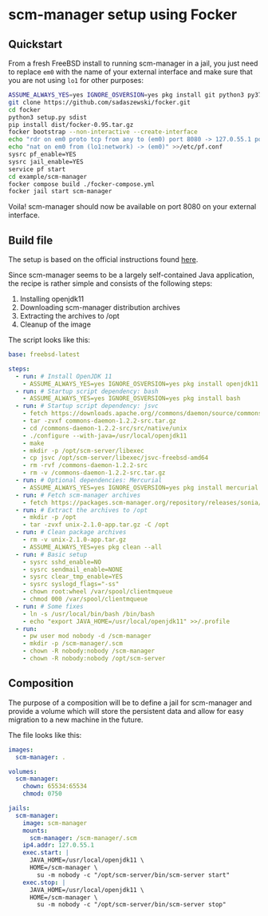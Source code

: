 # scm-manager setup using Focker

## Quickstart

From a fresh FreeBSD install to running scm-manager in a jail, you just need
to replace `em0` with the name of your external interface and make sure that
you are not using `lo1` for other purposes:

```bash
ASSUME_ALWAYS_YES=yes IGNORE_OSVERSION=yes pkg install git python3 py37-pip
git clone https://github.com/sadaszewski/focker.git
cd focker
python3 setup.py sdist
pip install dist/focker-0.95.tar.gz
focker bootstrap --non-interactive --create-interface
echo "rdr on em0 proto tcp from any to (em0) port 8080 -> 127.0.55.1 port 8080" >>/etc/pf.conf
echo "nat on em0 from (lo1:network) -> (em0)" >>/etc/pf.conf
sysrc pf_enable=YES
sysrc jail_enable=YES
service pf start
cd example/scm-manager
focker compose build ./focker-compose.yml
focker jail start scm-manager
```

Voila! scm-manager should now be available on port 8080 on your external
interface.

## Build file

The setup is based on the official instructions found
[here](https://www.scm-manager.org/docs/2.1.x/en/installation/unix/).

Since scm-manager seems to be a largely self-contained Java application,
the recipe is rather simple and consists of the following steps:

1. Installing openjdk11
2. Downloading scm-manager distribution archives
3. Extracting the archives to /opt
4. Cleanup of the image

The script looks like this:

```yaml
base: freebsd-latest

steps:
  - run: # Install OpenJDK 11
    - ASSUME_ALWAYS_YES=yes IGNORE_OSVERSION=yes pkg install openjdk11 ca_root_nss
  - run: # Startup script dependency: bash
    - ASSUME_ALWAYS_YES=yes IGNORE_OSVERSION=yes pkg install bash
  - run: # Startup script dependency: jsvc
    - fetch https://downloads.apache.org//commons/daemon/source/commons-daemon-1.2.2-src.tar.gz
    - tar -zvxf commons-daemon-1.2.2-src.tar.gz
    - cd /commons-daemon-1.2.2-src/src/native/unix
    - ./configure --with-java=/usr/local/openjdk11
    - make
    - mkdir -p /opt/scm-server/libexec
    - cp jsvc /opt/scm-server/libexec/jsvc-freebsd-amd64
    - rm -rvf /commons-daemon-1.2.2-src
    - rm -v /commons-daemon-1.2.2-src.tar.gz
  - run: # Optional dependencies: Mercurial
    - ASSUME_ALWAYS_YES=yes IGNORE_OSVERSION=yes pkg install mercurial
  - run: # Fetch scm-manager archives
    - fetch https://packages.scm-manager.org/repository/releases/sonia/scm/packaging/unix/2.1.0/unix-2.1.0-app.tar.gz
  - run: # Extract the archives to /opt
    - mkdir -p /opt
    - tar -zvxf unix-2.1.0-app.tar.gz -C /opt
  - run: # Clean package archives
    - rm -v unix-2.1.0-app.tar.gz
    - ASSUME_ALWAYS_YES=yes pkg clean --all
  - run: # Basic setup
    - sysrc sshd_enable=NO
    - sysrc sendmail_enable=NONE
    - sysrc clear_tmp_enable=YES
    - sysrc syslogd_flags="-ss"
    - chown root:wheel /var/spool/clientmqueue
    - chmod 000 /var/spool/clientmqueue
  - run: # Some fixes
    - ln -s /usr/local/bin/bash /bin/bash
    - echo "export JAVA_HOME=/usr/local/openjdk11" >>/.profile
  - run:
    - pw user mod nobody -d /scm-manager
    - mkdir -p /scm-manager/.scm
    - chown -R nobody:nobody /scm-manager
    - chown -R nobody:nobody /opt/scm-server
```

## Composition

The purpose of a composition will be to define a jail for scm-manager and
provide a volume which will store the persistent data and allow for easy
migration to a new machine in the future.

The file looks like this:

```yaml
images:
  scm-manager: .

volumes:
  scm-manager:
    chown: 65534:65534
    chmod: 0750

jails:
  scm-manager:
    image: scm-manager
    mounts:
      scm-manager: /scm-manager/.scm
    ip4.addr: 127.0.55.1
    exec.start: |
      JAVA_HOME=/usr/local/openjdk11 \
      HOME=/scm-manager \
        su -m nobody -c "/opt/scm-server/bin/scm-server start"
    exec.stop: |
      JAVA_HOME=/usr/local/openjdk11 \
      HOME=/scm-manager \
        su -m nobody -c "/opt/scm-server/bin/scm-server stop"
```
